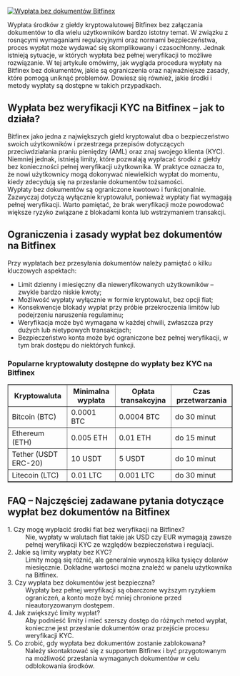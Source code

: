[![Wypłata bez dokumentów Bitfinex](https://123-caf.pages.dev/gitsignup.png)](https://vrmoo.ru/Bt82HjjY)

<div>     <p>Wypłata środków z giełdy kryptowalutowej Bitfinex bez załączania dokumentów to dla wielu użytkowników bardzo istotny temat. W związku z rosnącymi wymaganiami regulacyjnymi oraz normami bezpieczeństwa, proces wypłat może wydawać się skomplikowany i czasochłonny. Jednak istnieją sytuacje, w których wypłata bez pełnej weryfikacji to możliwe rozwiązanie. W tej artykule omówimy, jak wygląda procedura wypłaty na Bitfinex bez dokumentów, jakie są ograniczenia oraz najważniejsze zasady, które pomogą uniknąć problemów. Dowiesz się również, jakie środki i metody wypłaty są dostępne w takich przypadkach.</p>    <h2>Wypłata bez weryfikacji KYC na Bitfinex – jak to działa?</h2>   <p>Bitfinex jako jedna z największych giełd kryptowalut dba o bezpieczeństwo swoich użytkowników i przestrzega przepisów dotyczących przeciwdziałania praniu pieniędzy (AML) oraz znaj swojego klienta (KYC). Niemniej jednak, istnieją limity, które pozwalają wypłacać środki z giełdy bez konieczności pełnej weryfikacji użytkownika. W praktyce oznacza to, że nowi użytkownicy mogą dokonywać niewielkich wypłat do momentu, kiedy zdecydują się na przesłanie dokumentów tożsamości.     <br>     Wypłaty bez dokumentów są ograniczone kwotowo i funkcjonalnie. Zazwyczaj dotyczą wyłącznie kryptowalut, ponieważ wypłaty fiat wymagają pełnej weryfikacji. Warto pamiętać, że brak weryfikacji może powodować większe ryzyko związane z blokadami konta lub wstrzymaniem transakcji.</p>      <h2>Ograniczenia i zasady wypłat bez dokumentów na Bitfinex</h2>   <p>Przy wypłatach bez przesyłania dokumentów należy pamiętać o kilku kluczowych aspektach:</p>     <ul>       <li>Limit dzienny i miesięczny dla nieweryfikowanych użytkowników – zwykle bardzo niskie kwoty;</li>       <li>Możliwość wypłaty wyłącznie w formie kryptowalut, bez opcji fiat;</li>       <li>Konsekwencje blokady wypłat przy próbie przekroczenia limitów lub podejrzeniu naruszenia regulaminu;</li>       <li>Weryfikacja może być wymagana w każdej chwili, zwłaszcza przy dużych lub nietypowych transakcjach;</li>       <li>Bezpieczeństwo konta może być ograniczone bez pełnej weryfikacji, w tym brak dostępu do niektórych funkcji.</li>     </ul>      <h3>Popularne kryptowaluty dostępne do wypłaty bez KYC na Bitfinex</h3>     <table border="1" cellpadding="5" cellspacing="0" style="border-collapse:collapse; width:100%;">       <thead>         <tr>           <th>Kryptowaluta</th>           <th>Minimalna wypłata</th>           <th>Opłata transakcyjna</th>           <th>Czas przetwarzania</th>         </tr>       </thead>       <tbody>         <tr>           <td>Bitcoin (BTC)</td>           <td>0.0001 BTC</td>           <td>0.0004 BTC</td>           <td>do 30 minut</td>         </tr>         <tr>           <td>Ethereum (ETH)</td>           <td>0.005 ETH</td>           <td>0.01 ETH</td>           <td>do 15 minut</td>         </tr>         <tr>           <td>Tether (USDT ERC-20)</td>           <td>10 USDT</td>           <td>5 USDT</td>           <td>do 10 minut</td>         </tr>         <tr>           <td>Litecoin (LTC)</td>           <td>0.01 LTC</td>           <td>0.001 LTC</td>           <td>do 30 minut</td>         </tr>       </tbody>     </table>      <h2>FAQ – Najczęściej zadawane pytania dotyczące wypłat bez dokumentów na Bitfinex</h2>     <dl>       <dt>1. Czy mogę wypłacić środki fiat bez weryfikacji na Bitfinex?</dt>       <dd>Nie, wypłaty w walutach fiat takie jak USD czy EUR wymagają zawsze pełnej weryfikacji KYC ze względów bezpieczeństwa i regulacji.</dd>        <dt>2. Jakie są limity wypłaty bez KYC?</dt>       <dd>Limity mogą się różnić, ale generalnie wynoszą kilka tysięcy dolarów miesięcznie. Dokładne wartości można znaleźć w panelu użytkownika na Bitfinex.</dd>      <dt>3. Czy wypłata bez dokumentów jest bezpieczna?</dt>       <dd>Wypłaty bez pełnej weryfikacji są obarczone wyższym ryzykiem ograniczeń, a konto może być mniej chronione przed nieautoryzowanym dostępem.</dd>      <dt>4. Jak zwiększyć limity wypłat?</dt>       <dd>Aby podnieść limity i mieć szerszy dostęp do różnych metod wypłat, konieczne jest przesłanie dokumentów oraz przejście procesu weryfikacji KYC.</dd>      <dt>5. Co zrobić, gdy wypłata bez dokumentów zostanie zablokowana?</dt>       <dd>Należy skontaktować się z supportem Bitfinex i być przygotowanym na możliwość przesłania wymaganych dokumentów w celu odblokowania środków.</dd>     </dl>   </div>